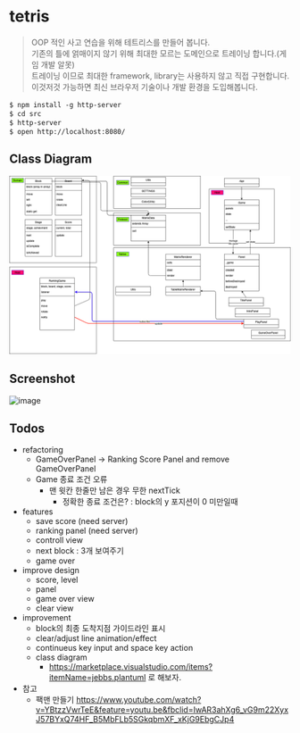 # tetris

> OOP 적인 사고 연습을 위해 테트리스를 만들어 봅니다.  
> 기존의 틀에 얽매이지 않기 위해 최대한 모르는 도메인으로 트레이닝 합니다.(게임 개발 알못)  
> 트레이닝 이므로 최대한 framework, library는 사용하지 않고 직접 구현합니다.  
> 이것저것 가능하면 최신 브라우저 기술이나 개발 환경을 도입해봅니다.

```
$ npm install -g http-server
$ cd src
$ http-server
$ open http://localhost:8080/
```

## Class Diagram

![image](https://github.com/pistis/tetris/blob/ranking_game_version/doc/class_diagram.png)

## Screenshot

![image](https://user-images.githubusercontent.com/4979560/95230394-cc163700-083c-11eb-9a4b-302d2347c077.png)


## Todos

- refactoring
  - GameOverPanel -> Ranking Score Panel and remove GameOverPanel
  - Game 종료 조건 오류
    - 맨 윗칸 한줄만 남은 경우 무한 nextTick
      - 정확한 종료 조건은? : block의 y 포지션이 0 미만일때
- features
  - save score (need server)
  - ranking panel (need server)
  - controll view
  - next block : 3개 보여주기
  - game over
- improve design
  - score, level
  - panel
  - game over view
  - clear view
- improvement
  - block의 최종 도착지점 가이드라인 표시
  - clear/adjust line animation/effect
  - continueus key input and space key action
  - class diagram
    - https://marketplace.visualstudio.com/items?itemName=jebbs.plantuml 로 해보자.
- 참고
  - 팩맨 만들기 https://www.youtube.com/watch?v=YBtzzVwrTeE&feature=youtu.be&fbclid=IwAR3ahXg6_vG9m22XyxJ57BYxQ74HF_B5MbFLb5SGkqbmXF_xKjG9EbgCJp4
